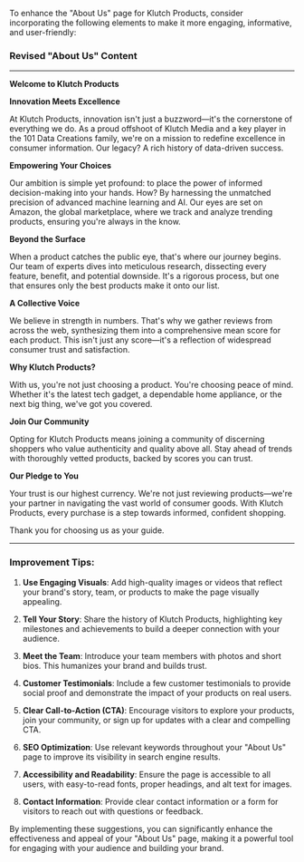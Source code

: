 To enhance the "About Us" page for Klutch Products, consider incorporating the following elements to make it more engaging, informative, and user-friendly:

### Revised "About Us" Content

---

**Welcome to Klutch Products**

**Innovation Meets Excellence**

At Klutch Products, innovation isn't just a buzzword—it's the cornerstone of everything we do. As a proud offshoot of Klutch Media and a key player in the 101 Data Creations family, we're on a mission to redefine excellence in consumer information. Our legacy? A rich history of data-driven success.

**Empowering Your Choices**

Our ambition is simple yet profound: to place the power of informed decision-making into your hands. How? By harnessing the unmatched precision of advanced machine learning and AI. Our eyes are set on Amazon, the global marketplace, where we track and analyze trending products, ensuring you're always in the know.

**Beyond the Surface**

When a product catches the public eye, that's where our journey begins. Our team of experts dives into meticulous research, dissecting every feature, benefit, and potential downside. It's a rigorous process, but one that ensures only the best products make it onto our list.

**A Collective Voice**

We believe in strength in numbers. That's why we gather reviews from across the web, synthesizing them into a comprehensive mean score for each product. This isn't just any score—it's a reflection of widespread consumer trust and satisfaction.

**Why Klutch Products?**

With us, you're not just choosing a product. You're choosing peace of mind. Whether it's the latest tech gadget, a dependable home appliance, or the next big thing, we've got you covered.

**Join Our Community**

Opting for Klutch Products means joining a community of discerning shoppers who value authenticity and quality above all. Stay ahead of trends with thoroughly vetted products, backed by scores you can trust.

**Our Pledge to You**

Your trust is our highest currency. We're not just reviewing products—we're your partner in navigating the vast world of consumer goods. With Klutch Products, every purchase is a step towards informed, confident shopping.

Thank you for choosing us as your guide.

---

### Improvement Tips:

1. **Use Engaging Visuals**: Add high-quality images or videos that reflect your brand's story, team, or products to make the page visually appealing.

2. **Tell Your Story**: Share the history of Klutch Products, highlighting key milestones and achievements to build a deeper connection with your audience.

3. **Meet the Team**: Introduce your team members with photos and short bios. This humanizes your brand and builds trust.

4. **Customer Testimonials**: Include a few customer testimonials to provide social proof and demonstrate the impact of your products on real users.

5. **Clear Call-to-Action (CTA)**: Encourage visitors to explore your products, join your community, or sign up for updates with a clear and compelling CTA.

6. **SEO Optimization**: Use relevant keywords throughout your "About Us" page to improve its visibility in search engine results.

7. **Accessibility and Readability**: Ensure the page is accessible to all users, with easy-to-read fonts, proper headings, and alt text for images.

8. **Contact Information**: Provide clear contact information or a form for visitors to reach out with questions or feedback.

By implementing these suggestions, you can significantly enhance the effectiveness and appeal of your "About Us" page, making it a powerful tool for engaging with your audience and building your brand.

